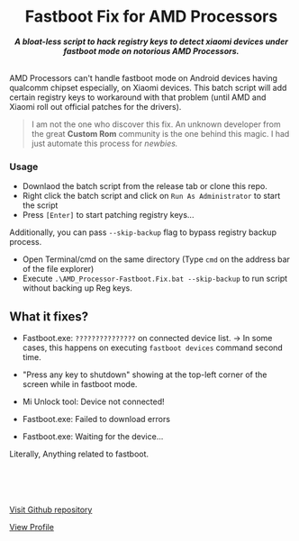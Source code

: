 <div align="center">
<h1>Fastboot Fix for AMD Processors</h1>
<strong><i>A bloat-less script to hack registry keys to detect xiaomi devices under fastboot mode on notorious AMD Processors.</i></strong>
<br>
<br>
</div>

AMD Processors can't handle fastboot mode on Android devices having qualcomm chipset especially, on Xiaomi devices. This batch script will add certain registry keys to workaround with that problem (until AMD and Xiaomi roll out official patches for the drivers).

>I am not the one who discover this fix. An unknown developer from the great **Custom Rom** community is the one behind this magic. I had just automate this process for *newbies.*

### Usage
- Downlaod the batch script from the release tab or clone this repo.
- Right click the batch script and click on `Run As Administrator` to start the script
- Press `[Enter]` to start patching registry keys... 

Additionally, you can pass `--skip-backup` flag to bypass registry backup process.
- Open Terminal/cmd on the same directory (Type `cmd` on the address bar of the file explorer)
- Execute `.\AMD_Processor-Fastboot.Fix.bat --skip-backup` to run script without backing up Reg keys.

## What it fixes?
- Fastboot.exe: `???????????????` on connected device list.
-> In some cases, this happens on executing `fastboot devices` command second time.

- "Press any key to shutdown" showing at the top-left corner of the screen while in fastboot mode.
- Mi Unlock tool: Device not connected!
- Fastboot.exe: Failed to download errors
- Fastboot.exe: Waiting for the device...

Literally, Anything related to fastboot.

\
\
\
\
[Visit Github repository](https://github.com/n00b-spectre/Fastboot_fix_for_amd/)

[View Profile](https://github.com/n00b-spectre)
